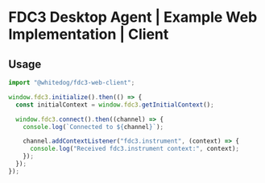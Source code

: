# FDC3 Desktop Agent | Example Web Implementation | Client

## Usage

```typescript
import "@whitedog/fdc3-web-client";

window.fdc3.initialize().then(() => {
  const initialContext = window.fdc3.getInitialContext();

  window.fdc3.connect().then((channel) => {
    console.log(`Connected to ${channel}`);

    channel.addContextListener("fdc3.instrument", (context) => {
      console.log("Received fdc3.instrument context:", context);
    });
  });
});
```
